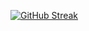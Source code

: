 [![GitHub Streak](https://streak-stats.demolab.com/?user=1gualt&theme=dark)](https://git.io/streak-stats)
